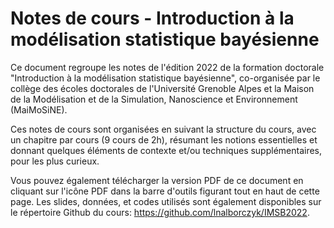 # Notes de cours - Introduction à la modélisation statistique bayésienne

Ce document regroupe les notes de l'édition 2022 de la formation doctorale "Introduction à la modélisation statistique bayésienne", co-organisée par le collège des écoles doctorales de l'Université Grenoble Alpes et la Maison de la Modélisation et de la Simulation, Nanoscience et Environnement (MaiMoSiNE).

Ces notes de cours sont organisées en suivant la structure du cours, avec un chapitre par cours (9 cours de 2h), résumant les notions essentielles et donnant quelques éléments de contexte et/ou techniques supplémentaires, pour les plus curieux.

Vous pouvez également télécharger la version PDF de ce document en cliquant sur l'icône PDF dans la barre d'outils figurant tout en haut de cette page. Les slides, données, et codes utilisés sont également disponibles sur le répertoire Github du cours: <https://github.com/lnalborczyk/IMSB2022>.

